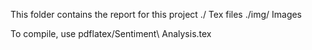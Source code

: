This folder contains the report for this project
	./		Tex files
	./img/	Images

To compile, use
	pdflatex/Sentiment\ Analysis.tex
